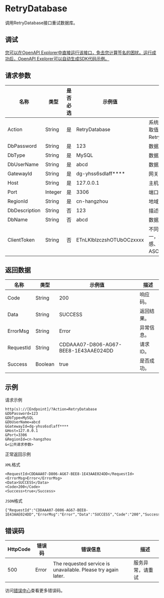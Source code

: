 # RetryDatabase

调用RetryDatabase接口重试数据库。

## 调试

[您可以在OpenAPI Explorer中直接运行该接口，免去您计算签名的困扰。运行成功后，OpenAPI Explorer可以自动生成SDK代码示例。](https://api.aliyun.com/#product=dg&api=RetryDatabase&type=RPC&version=2019-03-27)

## 请求参数

|名称|类型|是否必选|示例值|描述|
|--|--|----|---|--|
|Action|String|是|RetryDatabase|系统规定参数。取值：RetryDatabase。 |
|DbPassword|String|是|123|数据库密码。 |
|DbType|String|是|MySQL|数据库类型。 |
|DbUserName|String|是|abcd|数据库用户名。 |
|GatewayId|String|是|dg-yhss6sdlaff\*\*\*\*|网关ID。 |
|Host|String|是|127.0.0.1|主机地址。 |
|Port|Integer|是|3306|端口号。 |
|RegionId|String|是|cn-hangzhou|地域ID。 |
|DbDescription|String|否|123|描述信息。 |
|DbName|String|否|abcd|数据库名称。 |
|ClientToken|String|否|ETnLKlblzczshOTUbOCzxxxx|不同请求间唯一，大小写敏感、不超过64个ASCII字符。 |

## 返回数据

|名称|类型|示例值|描述|
|--|--|---|--|
|Code|String|200|响应码。 |
|Data|String|SUCCESS|返回结果。 |
|ErrorMsg|String|Error|异常信息。 |
|RequestId|String|CDDAAA07-D806-AG67-BEE8-1E43AAE024DD|请求ID。 |
|Success|Boolean|true|是否成功。 |

## 示例

请求示例

```
http(s)://[Endpoint]/?Action=RetryDatabase
&DbPassword=123
&DbType=MySQL
&DbUserName=abcd
&GatewayId=dg-yhss6sdlaff****
&Host=127.0.0.1
&Port=3306
&RegionId=cn-hangzhou
&<公共请求参数>
```

正常返回示例

`XML`格式

```
<RequestId>CDDAAA07-D806-AG67-BEE8-1E43AAE024DD</RequestId>
<ErrorMsg>Error</ErrorMsg>
<Data>SUCCESS</Data>
<Code>200</Code>
<Success>true</Success>
```

`JSON`格式

```
{"RequestId":"CDDAAA07-D806-AG67-BEE8-1E43AAE024DD","ErrorMsg":"Error","Data":"SUCCESS","Code":"200","Success":"true"}
```

## 错误码

|HttpCode|错误码|错误信息|描述|
|--------|---|----|--|
|500|Error|The requested service is unavailable. Please try again later.|服务异常，请重试|

访问[错误中心](https://error-center.alibabacloud.com/status/product/dg)查看更多错误码。

